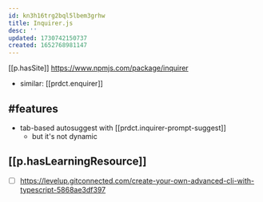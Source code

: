 ```yaml
---
id: kn3h16trg2bql5lbem3grhw
title: Inquirer.js
desc: ''
updated: 1730742150737
created: 1652768981147
---
```


[[p.hasSite]] https://www.npmjs.com/package/inquirer
- similar: [[prdct.enquirer]]

## #features

- tab-based autosuggest with [[prdct.inquirer-prompt-suggest]]
  - but it's not dynamic

## [[p.hasLearningResource]]

- [ ] https://levelup.gitconnected.com/create-your-own-advanced-cli-with-typescript-5868ae3df397